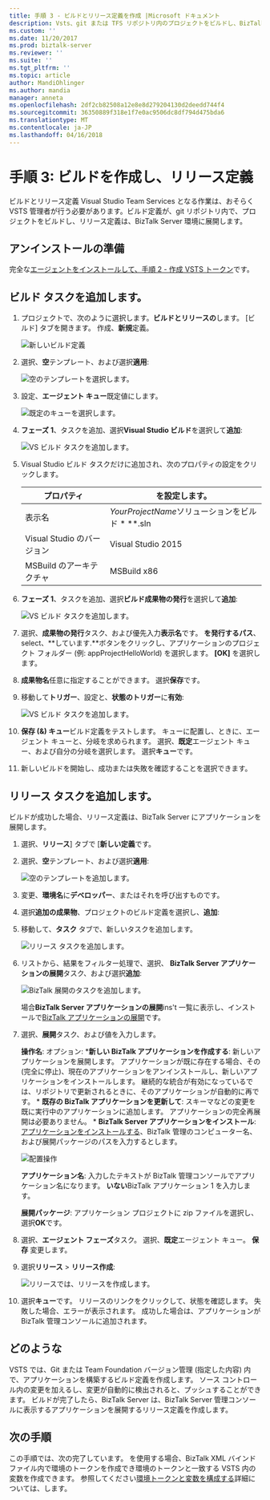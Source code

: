 ```yaml
---
title: 手順 3 - ビルドとリリース定義を作成 |Microsoft ドキュメント
description: Vsts、git または TFS リポジトリ内のプロジェクトをビルドし、BizTalk Server アプリケーションを配置するリリース定義を作成するビルド定義を作成します。
ms.custom: ''
ms.date: 11/20/2017
ms.prod: biztalk-server
ms.reviewer: ''
ms.suite: ''
ms.tgt_pltfrm: ''
ms.topic: article
author: MandiOhlinger
ms.author: mandia
manager: anneta
ms.openlocfilehash: 2df2cb82508a12e8e8d279204130d2deedd744f4
ms.sourcegitcommit: 36350889f318e1f7e0ac9506dc8df794d475bda6
ms.translationtype: MT
ms.contentlocale: ja-JP
ms.lasthandoff: 04/16/2018
---
```

# <a name="step-3-create-the-build-and-release-definition"></a>手順 3: ビルドを作成し、リリース定義

ビルドとリリース定義 Visual Studio Team Services となる作業は、おそらく VSTS 管理者が行う必要があります。ビルド定義が、git リポジトリ内で、プロジェクトをビルドし、リリース定義は、BizTalk Server 環境に展開します。 

## <a name="before-you-begin"></a>アンインストールの準備
完全な[エージェントをインストールして、手順 2 - 作成 VSTS トークン](feature-pack-create-vsts-token.md)です。

## <a name="add-the-build-tasks"></a>ビルド タスクを追加します。
1. プロジェクトで、次のように選択します。**ビルドとリリースの**します。 [ビルド] タブを開きます。 作成、**新規**定義。

    ![新しいビルド定義](../core/media/vsts-new-definition.png)

2. 選択、**空**テンプレート、および選択**適用**:  

    ![空のテンプレートを選択します。](../core/media/vsts-emtpy-template.png)
 
3. 設定、**エージェント キュー**既定値にします。 

    ![既定のキューを選択します。](../core/media/vsts-select-agent-queue.png)

4. **フェーズ 1**、タスクを追加、選択**Visual Studio ビルド**を選択して**追加**:

    ![VS ビルド タスクを追加します。](../core/media/vsts-add-visual-studio-task.png)

5. Visual Studio ビルド タスクだけに追加され、次のプロパティの設定をクリックします。  

    | プロパティ | を設定します。 |
    | --- | --- | 
    | 表示名 | *YourProjectName*ソリューションをビルド * *\*.sln | 
    | Visual Studio のバージョン | Visual Studio 2015 | 
    | MSBuild のアーキテクチャ | MSBuild x86 | 

6. **フェーズ 1**、タスクを追加、選択**ビルド成果物の発行**を選択して**追加**: 

    ![VS ビルド タスクを追加します。](../core/media/vsts-add-publish-build-task.png)

7. 選択、**成果物の発行**タスク、および優先入力**表示名**です。 **を発行するパス**、select、**しています.**ボタンをクリックし、アプリケーションのプロジェクト フォルダー (例: appProjectHelloWorld) を選択します。 **[OK]** を選択します。

8. **成果物名**任意に指定することができます。 選択**保存**です。 

9. 移動して**トリガー**、設定と、**状態のトリガー**に**有効**:  

    ![VS ビルド タスクを追加します。](../core/media/vsts-continuous-integration.png)

10. **保存 (&) キュー**ビルド定義をテストします。 キューに配置し、ときに、エージェント キューと、分岐を求められます。 選択、**既定**エージェント キュー、および自分の分岐を選択します。 選択**キュー**です。  

11. 新しいビルドを開始し、成功または失敗を確認することを選択できます。 

## <a name="add-the-release-tasks"></a>リリース タスクを追加します。

ビルドが成功した場合、リリース定義は、BizTalk Server にアプリケーションを展開します。 

1. 選択、**リリース**] タブで [**新しい定義**です。 

2. 選択、**空**テンプレート、および選択**適用**:

    ![空のテンプレートを追加します。](../core/media/vsts-empty-release-template.png)

3. 変更、**環境名**に**デベロッパー**、またはそれを呼び出すものです。 

4. 選択**追加の成果物**、プロジェクトのビルド定義を選択し、**追加**: 

5. 移動して、**タスク** タブで、新しいタスクを追加します。 

    ![リリース タスクを追加します。](../core/media/vsts-new-release-tasks.png)

6. リストから、結果をフィルター処理で、選択、 **BizTalk Server アプリケーションの展開**タスク、および選択**追加**:  

    ![BizTalk 展開のタスクを追加します。](../core/media/vsts-biztalk-application-deployment-task.png)

    場合**BizTalk Server アプリケーションの展開**ins't 一覧に表示し、インストールで[BizTalk アプリケーションの展開](https://marketplace.visualstudio.com/items?itemName=ms-biztalk.deploy-biztalk-application)です。

7. 選択、**展開**タスク、および値を入力します。 

    **操作名**: オプション: ***新しい BizTalk アプリケーションを作成する**: 新しいアプリケーションを展開します。 アプリケーションが既に存在する場合、その (完全に停止)、現在のアプリケーションをアンインストールし、新しいアプリケーションをインストールします。 継続的な統合が有効になっているでは、リポジトリで更新されるときに、そのアプリケーションが自動的に再です。 
        * **既存の BizTalk アプリケーションを更新して**: スキーマなどの変更を既に実行中のアプリケーションに追加します。 アプリケーションの完全再展開は必要ありません。
        * **BizTalk Server アプリケーションをインストール**:[アプリケーションをインストールする](../core/how-to-install-a-biztalk-application.md)、BizTalk 管理のコンピューター名、および展開パッケージのパスを入力するとします。

     ![配置操作](../core/media/vsts-deploy-operations.png)

    **アプリケーション名**: 入力したテキストが BizTalk 管理コンソールでアプリケーション名になります。 **いない**BizTalk アプリケーション 1 を入力します。

    **展開パッケージ**: アプリケーション プロジェクトに zip ファイルを選択し、選択**OK**です。 

8. 選択、**エージェント フェーズ**タスク。 選択、**既定**エージェント キュー。 **保存** 変更します。

9. 選択**リリース** > **リリース作成**:  

    ![リリースでは、リリースを作成します。](../core/media/vsts-create-release.png)

10. 選択**キュー**です。 リリースのリンクをクリックして、状態を確認します。 失敗した場合、エラーが表示されます。 成功した場合は、アプリケーションが BizTalk 管理コンソールに追加されます。 

## <a name="what-you-did"></a>どのような

VSTS では、Git または Team Foundation バージョン管理 (指定した内容) 内で、アプリケーションを構築するビルド定義を作成します。 ソース コントロール内の変更を加えるし、変更が自動的に検出されると、プッシュすることができます。 ビルドが完了したら、BizTalk Server は、BizTalk Server 管理コンソールに表示するアプリケーションを展開するリリース定義を作成します。 

## <a name="next-step"></a>次の手順
この手順では、次の完了しています。 を使用する場合、BizTalk XML バインド ファイル内で環境のトークンを作成でき環境のトークンと一致する VSTS 内の変数を作成できます。 参照してください[環境トークンと変数を構成する](configure-environmental-tokens-and-variables-for-automatic-deployment.md)詳細については、します。 
